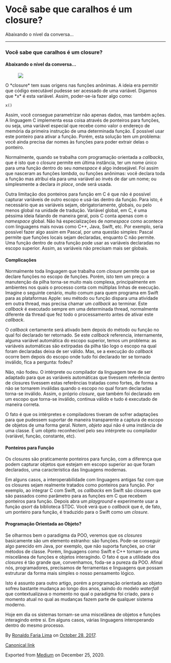 Você sabe que caralhos é um closure?
====================================

Abaixando o nível da conversa…

------------------------------------------------------------------------

### Você sabe que caralhos é um closure?

#### Abaixando o nível da conversa…

<figure>
<img src="https://cdn-images-1.medium.com/max/800/1*4jXeHRPqKQz7VLiVhUewYg.jpeg" class="graf-image" />
</figure>O *closure* tem suas origens nas funções anônimas. A ideia era
permitir que código executável pudesse ser acessado de uma variável.
Digamos que *x* é esta variável. Assim, poder-se-ia fazer algo como:

`x()`

Assim, você consegue parametrizar não apenas dados, mas também ações. A
linguagem C implementa essa coisa através de ponteiros para funções, ou
seja, uma variável especial que recebe como valor o endereço de memória
da primeira instrução de uma determinada função. É possível usar este
ponteiro para ativar a função. Porém, esta solução tem um problema: você
ainda precisa dar nomes às funções para poder extrair delas o ponteiro.

Normalmente, quando se trabalha com programação orientada a *callbacks*,
que é isto que o *closure* permite em última instância, ter um nome
único para uma função dentro do seu *namespace* é algo indesejável. Foi
assim que nasceram as funções *lambda*, ou funções anônimas: você
declara toda a função mas atribui ela para uma variável ao invés de dar
um nome; ou simplesmente a declara *in place*, onde será usada.

Outra limitação dos ponteiros para função em C é que não é possível
capturar variáveis de outro escopo e usá-las dentro da função. Para
isto, é necessário que as variáveis sejam, obrigatoriamente, globais, ou
pelo menos global na unidade de tradução. Variável global, em C, é uma
péssima ideia falando de maneira geral, pois C conta apenas com o
*namespace* global. Não há especializações de *namespace* como acontece
com linguagens mais novas como C++, Java, Swift, etc. Por exemplo, seria
possível fazer algo assim em Pascal, por uma questão simples: Pascal
permite que funções locais sejam declaradas, enquanto C não permite. Uma
função dentro de outra função pode usar as variáveis declaradas no
escopo superior. Assim, as variáveis não precisam mais ser globais.

#### Complicações

Normalmente toda linguagem que trabalha com *closure* permite que se
declare funções no escopo de funções. Porém, isto tem um preço: a
manutenção da pilha torna-se muito mais complexa, principalmente em
ambientes nos quais o processo conta com múltiplas linhas de execução.
Imagine o seguinte cenário, muito comum para quem programa em Swift para
as plataformas Apple: seu método ou função dispara uma atividade em
outra thread, mas precisa chamar um *callback* ao terminar. Este
*callback* é executado sempre em uma determinada thread, normalmente
diferente da thread que fez todo o processamento antes de ativar este
*callback*.

O *callback* certamente será ativado bem depois do método ou função no
qual foi declarado ter retornado. Se este *callback* referencia,
internamente, alguma variável automática do escopo superior, temos um
problema: as variáveis automáticas são extirpadas da pilha tão logo o
escopo na qual foram declaradas deixa de ser válido. Mas, se a execução
do *callback* ocorre bem depois do escopo onde tudo foi declarado ter se
tornado inválido, fica a pergunta: fodeu?

Não, não fodeu. O intérprete ou compilador da linguagem teve de ser
adaptado para que as variáveis automáticas que tivessem referência
dentro de closures tivessem estas referências tratadas como fortes, de
forma a não se tornarem inválidas quando o escopo no qual foram
declaradas torna-se inválido. Assim, o próprio *closure*, que também foi
declarado em um escopo que torna-se inválido, continua válido e tudo é
executado de maneira correta.

O fato é que os intérpretes e compiladores tiveram de sofrer adaptações
para que pudessem suportar de maneira transparente a captura de escopo
de objetos de uma forma geral. Notem, *objeto* aqui não é uma instância
de uma classe. É um objeto reconhecível pelo seu intérprete ou
compilador (variável, função, constante, etc).

#### Ponteiros para Função

Os closures são praticamente ponteiros para função, com a diferença que
podem capturar objetos que estejam em escopo superior ao que foram
declarados, uma característica das linguagens modernas.

Em alguns casos, a interoperabilidade com linguagens antigas faz com que
os closures sejam realmente tratados como ponteiros para função. Por
exemplo, ao integrar C com Swift, os *callbacks* em Swift são closures
que são passados como parâmetro para as funções em C que recebem
ponteiros para função. Depois abra um *playground* e experimente usar a
função *qsort* da biblioteca STDC. Você verá que o *callback* que é, de
fato, um ponteiro para função, é traduzido para o Swift como um
*closure*.

#### Programação Orientada ao Objeto?

Se olharmos bem o paradigma da POO, veremos que os *closures*
basicamente são um elemento estranho: são funções. Pode-se conseguir
algo parecido em Java, por exemplo, que não suporta funções, ao criar
métodos de classe. Porém, linguagens como Swift e C++ tornam-se uma
miscelânea de funções e objetos interagindo. O fato é que a utilidade
dos *closures* é tão grande que, convenhamos, foda-se a pureza da POO.
Afinal nós, programadores, precisamos de ferramentas e linguagens que
possam estruturar da forma mais simples o nosso pensamento lógico.

Isto é assunto para outro artigo, porém a programação orientada ao
objeto sofreu bastante mudança ao longo dos anos, saindo do modelo
*waterfall* que contextualizava o momento no qual o paradigma foi
criado, para o momento atual no qual as mudanças fazem parte de qualquer
sistema moderno.

Hoje em dia os sistemas tornam-se uma miscelânea de objetos e funções
interagindo entre si. Em alguns casos, várias linguagens interoperando
dentro do mesmo processo.

By
<a href="https://medium.com/@ronaldolima" class="p-author h-card">Ronaldo Faria Lima</a>
on [October 28, 2017](https://medium.com/p/db1814a7992).

<a href="https://medium.com/@ronaldolima/voc%C3%AA-sabe-que-caralhos-%C3%A9-um-closure-db1814a7992" class="p-canonical">Canonical link</a>

Exported from [Medium](https://medium.com) on December 25, 2020.
